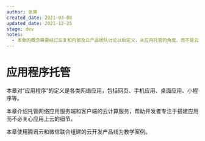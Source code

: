 ```yaml
---
author: 张果
created_date: 2021-03-08
updated_date: 2021-12-25
stage: dev
notes: 
  - 本章的概念需要经过反复和内部及云产品团队讨论以后定义，从应用托管的角度、而不是云原生等概念的角度。
---
```


# 应用程序托管

本章对“应用程序”的定义是各类网络应用，包括网页、手机应用、桌面应用、小程序等。

本章介绍托管网络应用服务端和客户端的云计算服务，帮助开发者专注于搭建应用而不必关心应用上云的细节。

本章使用腾讯云和微信联合组建的云开发产品线为教学案例。
